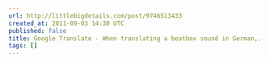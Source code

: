 ```yaml
---
url: http://littlebigdetails.com/post/9746513433
created_at: 2011-09-03 14:30 UTC
published: false
title: Google Translate - When translating a beatbox sound in German,...
tags: []
---
```



